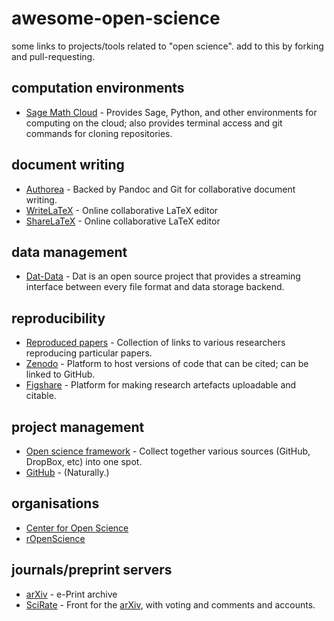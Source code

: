 awesome-open-science
====================

some links to projects/tools related to "open science". add to this by forking and pull-requesting.


computation environments
--

  - [Sage Math Cloud](http://cloud.sagemath.com/) - Provides Sage, Python, and other environments for computing on the cloud; also provides terminal access and git commands for cloning repositories.
  

document writing
--

  - [Authorea](http://authorea.com/) - Backed by Pandoc and Git for collaborative document writing.
  - [WriteLaTeX](https://www.writelatex.com/) - Online collaborative LaTeX editor
  - [ShareLaTeX](https://www.sharelatex.com/) - Online collaborative LaTeX editor


data management
--

  - [Dat-Data](http://dat-data.com/) - Dat is an open source project that provides a streaming interface between every file format and data storage backend.
  

reproducibility
--

  - [Reproduced papers](http://reproduced-papers.github.io/) - Collection of links to various researchers reproducing particular papers.
  - [Zenodo](https://zenodo.org/) - Platform to host versions of code that can be cited; can be linked to GitHub.
  - [Figshare](http://figshare.com/) - Platform for making research artefacts uploadable and citable.


project management
--

  - [Open science framework](http://osf.io/) - Collect together various sources (GitHub, DropBox, etc) into one spot.
  - [GitHub](https://github.com) - (Naturally.)


organisations
--

  - [Center for Open Science](http://cos.io/)
  - [rOpenScience](http://ropensci.org/)


journals/preprint servers
--

  - [arXiv](http://arxiv.org) - e-Print archive
  - [SciRate](https://scirate.com/) - Front for the [arXiv](http://arxiv.org/), with voting and comments and accounts.
